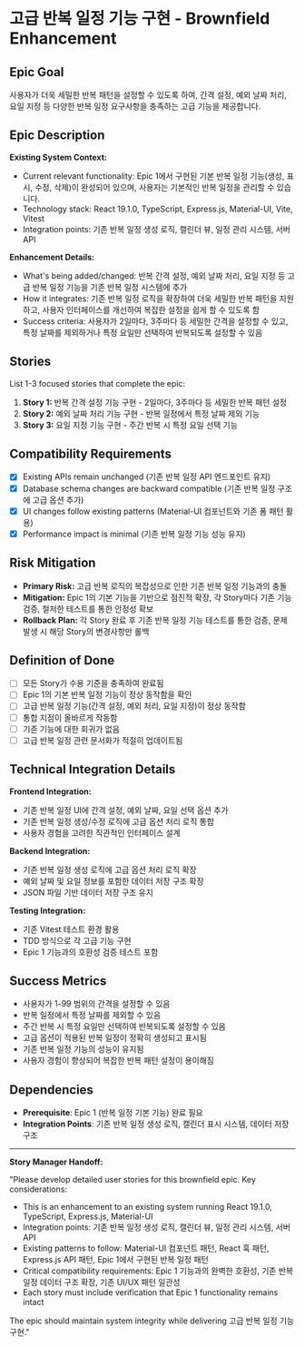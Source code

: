 # 고급 반복 일정 기능 구현 - Brownfield Enhancement

## Epic Goal

사용자가 더욱 세밀한 반복 패턴을 설정할 수 있도록 하여, 간격 설정, 예외 날짜 처리, 요일 지정 등 다양한 반복 일정 요구사항을 충족하는 고급 기능을 제공합니다.

## Epic Description

**Existing System Context:**

- Current relevant functionality: Epic 1에서 구현된 기본 반복 일정 기능(생성, 표시, 수정, 삭제)이 완성되어 있으며, 사용자는 기본적인 반복 일정을 관리할 수 있습니다.
- Technology stack: React 19.1.0, TypeScript, Express.js, Material-UI, Vite, Vitest
- Integration points: 기존 반복 일정 생성 로직, 캘린더 뷰, 일정 관리 시스템, 서버 API

**Enhancement Details:**

- What's being added/changed: 반복 간격 설정, 예외 날짜 처리, 요일 지정 등 고급 반복 일정 기능을 기존 반복 일정 시스템에 추가
- How it integrates: 기존 반복 일정 로직을 확장하여 더욱 세밀한 반복 패턴을 지원하고, 사용자 인터페이스를 개선하여 복잡한 설정을 쉽게 할 수 있도록 함
- Success criteria: 사용자가 2일마다, 3주마다 등 세밀한 간격을 설정할 수 있고, 특정 날짜를 제외하거나 특정 요일만 선택하여 반복되도록 설정할 수 있음

## Stories

List 1-3 focused stories that complete the epic:

1. **Story 1:** 반복 간격 설정 기능 구현 - 2일마다, 3주마다 등 세밀한 반복 패턴 설정
2. **Story 2:** 예외 날짜 처리 기능 구현 - 반복 일정에서 특정 날짜 제외 기능
3. **Story 3:** 요일 지정 기능 구현 - 주간 반복 시 특정 요일 선택 기능

## Compatibility Requirements

- [x] Existing APIs remain unchanged (기존 반복 일정 API 엔드포인트 유지)
- [x] Database schema changes are backward compatible (기존 반복 일정 구조에 고급 옵션 추가)
- [x] UI changes follow existing patterns (Material-UI 컴포넌트와 기존 폼 패턴 활용)
- [x] Performance impact is minimal (기존 반복 일정 기능 성능 유지)

## Risk Mitigation

- **Primary Risk:** 고급 반복 로직의 복잡성으로 인한 기존 반복 일정 기능과의 충돌
- **Mitigation:** Epic 1의 기본 기능을 기반으로 점진적 확장, 각 Story마다 기존 기능 검증, 철저한 테스트를 통한 안정성 확보
- **Rollback Plan:** 각 Story 완료 후 기존 반복 일정 기능 테스트를 통한 검증, 문제 발생 시 해당 Story의 변경사항만 롤백

## Definition of Done

- [ ] 모든 Story가 수용 기준을 충족하여 완료됨
- [ ] Epic 1의 기본 반복 일정 기능이 정상 동작함을 확인
- [ ] 고급 반복 일정 기능(간격 설정, 예외 처리, 요일 지정)이 정상 동작함
- [ ] 통합 지점이 올바르게 작동함
- [ ] 기존 기능에 대한 회귀가 없음
- [ ] 고급 반복 일정 관련 문서화가 적절히 업데이트됨

## Technical Integration Details

**Frontend Integration:**
- 기존 반복 일정 UI에 간격 설정, 예외 날짜, 요일 선택 옵션 추가
- 기존 반복 일정 생성/수정 로직에 고급 옵션 처리 로직 통합
- 사용자 경험을 고려한 직관적인 인터페이스 설계

**Backend Integration:**
- 기존 반복 일정 생성 로직에 고급 옵션 처리 로직 확장
- 예외 날짜 및 요일 정보를 포함한 데이터 저장 구조 확장
- JSON 파일 기반 데이터 저장 구조 유지

**Testing Integration:**
- 기존 Vitest 테스트 환경 활용
- TDD 방식으로 각 고급 기능 구현
- Epic 1 기능과의 호환성 검증 테스트 포함

## Success Metrics

- 사용자가 1-99 범위의 간격을 설정할 수 있음
- 반복 일정에서 특정 날짜를 제외할 수 있음
- 주간 반복 시 특정 요일만 선택하여 반복되도록 설정할 수 있음
- 고급 옵션이 적용된 반복 일정이 정확히 생성되고 표시됨
- 기존 반복 일정 기능의 성능이 유지됨
- 사용자 경험이 향상되어 복잡한 반복 패턴 설정이 용이해짐

## Dependencies

- **Prerequisite**: Epic 1 (반복 일정 기본 기능) 완료 필요
- **Integration Points**: 기존 반복 일정 생성 로직, 캘린더 표시 시스템, 데이터 저장 구조

---

**Story Manager Handoff:**

"Please develop detailed user stories for this brownfield epic. Key considerations:

- This is an enhancement to an existing system running React 19.1.0, TypeScript, Express.js, Material-UI
- Integration points: 기존 반복 일정 생성 로직, 캘린더 뷰, 일정 관리 시스템, 서버 API
- Existing patterns to follow: Material-UI 컴포넌트 패턴, React 훅 패턴, Express.js API 패턴, Epic 1에서 구현된 반복 일정 패턴
- Critical compatibility requirements: Epic 1 기능과의 완벽한 호환성, 기존 반복 일정 데이터 구조 확장, 기존 UI/UX 패턴 일관성
- Each story must include verification that Epic 1 functionality remains intact

The epic should maintain system integrity while delivering 고급 반복 일정 기능 구현."
